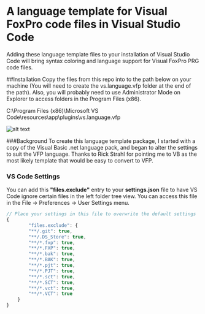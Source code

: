 # A language template for Visual FoxPro code files in Visual Studio Code
Adding these language template files to your installation of Visual Studio Code will bring syntax coloring and language support for Visual FoxPro PRG code files.

##Installation
Copy the files from this repo into to the path below on your machine (You will need to create the vs.language.vfp folder at the end of the path). Also, you will probably need to use Administrator Mode on Explorer to access folders in the Program Files (x86). 

C:\Program Files (x86)\Microsoft VS Code\resources\app\plugins\vs.language.vfp

![alt text](http://content.screencast.com/users/MattSlay/folders/Snagit/media/dcc3ac0a-9cd3-4437-964d-d00eb9cb0d5f/10.04.2015-23.50.png "screenshot")


###Background
To create this language template package, I started with a copy of the Visual Basic .net language pack, and began to alter the settings to suit the VFP language. Thanks to Rick Strahl for pointing me to VB as the most likely template that would be easy to convert to VFP.

### VS Code Settings

You can add this **"files.exclude"** entry to your **settings.json** file to have VS Code ignore certain files in the left folder tree view. You can access this file in the File -> Preferences -> User Settings menu.

```javascript
// Place your settings in this file to overwrite the default settings
{
		"files.exclude": {
		"**/.git": true,
		"**/.DS_Store": true,
		"**/*.fxp": true,
		"**/*.FXP": true,
		"**/*.bak": true,
		"**/*.BAK": true,
		"**/*.pjt": true,
		"**/*.PJT": true,
		"**/*.sct": true,
		"**/*.SCT": true,
		"**/*.vct": true,
		"**/*.VCT": true
	}
}
```
